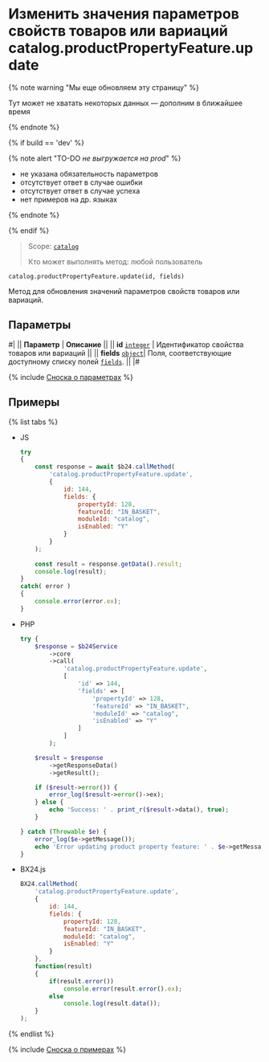 # Изменить значения параметров свойств товаров или вариаций catalog.productPropertyFeature.update

{% note warning "Мы еще обновляем эту страницу" %}

Тут может не хватать некоторых данных — дополним в ближайшее время

{% endnote %}

{% if build == 'dev' %}

{% note alert "TO-DO _не выгружается на prod_" %}

- не указана обязательность параметров
- отсутствует ответ в случае ошибки 
- отсутствует ответ в случае успеха
- нет примеров на др. языках
  
{% endnote %}

{% endif %}

> Scope: [`catalog`](../../scopes/permissions.md)
>
> Кто может выполнять метод: любой пользователь

```http
catalog.productPropertyFeature.update(id, fields)
```

Метод для обновления значений параметров свойств товаров или вариаций.

## Параметры

#|
|| **Параметр** | **Описание** ||
|| **id**
[`integer`](../../data-types.md) | Идентификатор свойства товаров или вариаций ||
|| **fields** 
[`object`](../../data-types.md)|  Поля, соответствующие доступному списку полей [`fields`](catalog-product-property-feature-get-fields.md). ||
|#

{% include [Сноска о параметрах](../../../_includes/required.md) %}

## Примеры

{% list tabs %}

- JS


    ```js
    try
    {
    	const response = await $b24.callMethod(
    		'catalog.productPropertyFeature.update',
    		{
    			id: 144,
    			fields: {
    				propertyId: 128,
    				featureId: "IN_BASKET",
    				moduleId: "catalog",
    				isEnabled: "Y"
    			}
    		}
    	);
    	
    	const result = response.getData().result;
    	console.log(result);
    }
    catch( error )
    {
    	console.error(error.ex);
    }
    ```

- PHP


    ```php
    try {
        $response = $b24Service
            ->core
            ->call(
                'catalog.productPropertyFeature.update',
                [
                    'id' => 144,
                    'fields' => [
                        'propertyId' => 128,
                        'featureId' => "IN_BASKET",
                        'moduleId' => "catalog",
                        'isEnabled' => "Y"
                    ]
                ]
            );
    
        $result = $response
            ->getResponseData()
            ->getResult();
    
        if ($result->error()) {
            error_log($result->error()->ex);
        } else {
            echo 'Success: ' . print_r($result->data(), true);
        }
    
    } catch (Throwable $e) {
        error_log($e->getMessage());
        echo 'Error updating product property feature: ' . $e->getMessage();
    }
    ```

- BX24.js

    ```js
    BX24.callMethod(
        'catalog.productPropertyFeature.update',
        {
            id: 144,
            fields: {
                propertyId: 128,
                featureId: "IN_BASKET",
                moduleId: "catalog",
                isEnabled: "Y"
            }
        },
        function(result)
        {
            if(result.error())
                console.error(result.error().ex);
            else
                console.log(result.data());
        }
    );
    ```

{% endlist %}

{% include [Сноска о примерах](../../../_includes/examples.md) %}
